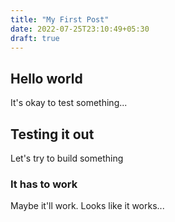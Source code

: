 ```yaml
---
title: "My First Post"
date: 2022-07-25T23:10:49+05:30
draft: true
---
```


## Hello world

It's okay to test something...

## Testing it out

Let's try to build something

### It has to work

Maybe it'll work. Looks like it works...
